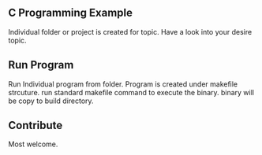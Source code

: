 ## C Programming Example
Individual folder or project is created for topic. Have a look into your desire topic.

## Run Program
Run Individual program from folder. Program is created under makefile strcuture. run standard makefile command to execute the binary.
binary will be copy to build directory.

## Contribute
Most welcome.
	
